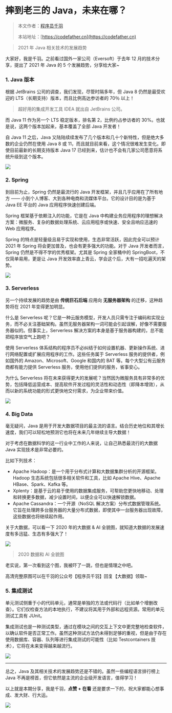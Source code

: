 # 摔到老三的 Java，未来在哪？

> 本文作者：[程序员千羽](https://yuyuanweb.feishu.cn/wiki/Abldw5WkjidySxkKxU2cQdAtnah)
>
> 本站地址：[https://codefather.cn](https://codefather.cn)

> 2021 年 Java 相关技术的发展趋势

大家好，我是千羽。之前看过国外一家公司（Eversoft）于去年 12 月的技术分享，提出了 2021 年 Java 的 5 个发展趋势，分享给大家~

### 1.  Java 版本

根据 JetBrains 公司的调查，我们发现，尽管时隔多年，但 Java 8 仍然是最受欢迎的 LTS（长期支持）版本，而且比例高达参访者的 70％ 以上！

> 超好用的集成开发工具 IDEA 就出自 JetBrains 公司。

而 Java 11 作为另一个 LTS 稳定版本，排名第 2，比例约占参访者的 30%。也就是说，这两个版本加起来，基本覆盖了全部 Java 开发者！

自 Java 11 之后，Java 又陆陆续续发布了几个版本和几十个新特性，但是绝大多数的企业仍然在使用 Java 8 或 11，而且就目前来看，这个情况很难发生变化。即使目前最新的长期支持版本 Java 17 已经到来，估计也不会有几家公司愿意将系统升级到这个版本。

![](https://pic.yupi.icu/5563/202311091219854.png)

### 2. Spring

到目前为止，Spring 仍然是最流行的 Java 开发框架，并且几乎应用在了所有地方 —— 小到个人博客、大到各种电商和流媒体平台。它的设计目的是为基于 Java EE 平台的 Java 应用程序快速创建后端。

Spring 框架基于依赖注入的功能，它是在 Java 中构建业务应用程序的理想解决方案：微服务、复杂的数据处理系统、云应用程序或快速、安全且响应迅速的 Web 应用程序。

Spring 的特点是轻量级且易于实现和使用，生态非常活跃，因此完全可以预计 2021 年 Spring 将会更加普及，也会有更多强大的功能。对于 Java 开发者而言，Spring 仍然是不得不学的优秀框架。尤其是 Spring 全家桶中的 SpringBoot，不仅简单易用，更是让 Java 开发效率直上青云，学会这个后，大有一招吃遍天的架势。

![](https://pic.yupi.icu/5563/202311091219841.png)

### 3. Serverless

另一个持续发展的趋势是由 **传统巨石后端** 应用向 **无服务器架构** 的迁移，这种趋势将在 2021 年变得更加明显。

什么是 Serverless 呢？它是一种云服务模型，开发人员只需专注于编码和实现业务，而不必关注基础架构。虽然无服务器架构一词可能会引起误解，好像不需要服务器似的。但事实上，Serverless 解决方案的本身是基于服务器构建的，总不能把程序放空气上跑吧？

使用 Serverless 体系结构的程序员不必纠结于如何设置机器、更新操作系统、进行网络配置或扩展应用程序的工作。这些任务属于 Serverless 服务的提供者，例如国外的 Amazon、Microsoft、Google 和国内的 BAT 等。每个大型公有云服务商都有能力提供 Serverless 服务，使用他们提供的服务，省事安心。

为什么 Serverless 将在未来获得更大的发展呢？当然因为微服务具有非常多的优势，包括降低运营成本、提高软件开发过程的灵活性和动态性（即降本增效），从而以新的系统功能的形式更快地交付需求，为企业带来价值。

![](https://pic.yupi.icu/5563/202311091219924.png)

### 4. Big Data

毫无疑问，Java 是用于开发大数据项目的最主流的语言。结合历史地位和其增长速度，我们可以轻松地预测它也将在未来几年继续主导大数据！

对于考虑在数据科学的这一行业中工作的人来说，让自己熟悉最流行的大数据 Java 实现技术是非常必要的。

比如下列技术：

- Apache Hadoop：是一个用于分布式计算和大数据集群分析的开源框架。Hadoop 生态系统包括很多相关软件和工具，比如 Apache Hive、Apache HBase、Spark、Kafka 等。
- Xplenty：是基于云的易于使用的数据集成服务，可帮助您更快地移动、处理和转换更多数据，减少设置时间，以便企业可以快速解锁数据。
- Apache Cassandra：一个开源（NoSQL 解决方案）分布式数据管理系统。它旨在处理跨多台服务器的大量分布式数据，即使其中一台服务器出现故障，这些数据也将继续起作用。

关于大数据，可以看一下 2020 年的大数据 & AI 全貌图，就知道大数据的发展速度有多迅猛、生态有多强大了！

![](https://pic.yupi.icu/5563/202311091219933.png)

> 2020 数据和 AI 全貌图

老实说，第一次看到这个图，我被吓了一跳，但也是情理之中吧。

高清完整原图可以在千羽的公众号【程序员千羽】回复【大数据】领取~



### 5. 集成测试

单元测试侧重于小的代码单元，通常是单独的方法或代码行（比如单个增删改查）。它们仅检查方法的本地执行，不建议将其用于外部和远程资源。常用的单元测试工具有 JUnit。

集成测试也是一种测试类型，通过在模块之间的交互上下文中更完整地检查软件，以确认软件是否正常工作。虽然这种测试方法仍未得到足够的重视，但是由于存在使用数据库、容器、队列等进行集成测试的可能性（比如 Testcontainers 技术），它将在未来变得越来越流行。

![](https://pic.yupi.icu/5563/202311091219820.png)

------

总之，Java 及其相关技术的发展趋势还是不错的。虽然一些编程语言排行榜上 Java 不再是榜首，但它依然是主流的企业级开发语言，值得学习！

以上就是本期分享，我是千羽，**点赞 + 在看** 还是要求一下的，祝大家都能心想事成、发大财、行大运。

![](https://pic.yupi.icu/5563/202311091219206.png)